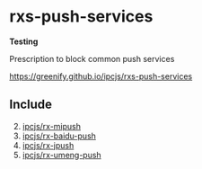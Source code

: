 # rxs-push-services

**Testing**

Prescription to block common push services

https://greenify.github.io/ipcjs/rxs-push-services

## Include

2. [ipcjs/rx-mipush](https://github.com/ipcjs/rx-mipush)
3. [ipcjs/rx-baidu-push](https://github.com/ipcjs/rx-baidu-push)
1. [ipcjs/rx-jpush](https://github.com/ipcjs/rx-jpush)
4. [ipcjs/rx-umeng-push](https://github.com/ipcjs/rx-umeng-push)
